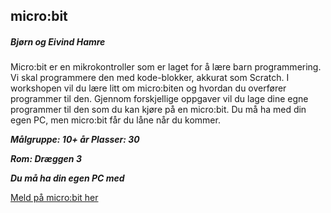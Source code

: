 ## micro:bit
##### Bjørn og Eivind Hamre

Micro:bit er en mikrokontroller som er laget for å lære barn programmering. Vi skal programmere den med kode-blokker, akkurat som Scratch. I workshopen vil du lære litt om micro:biten og hvordan du overfører programmer til den. Gjennom forskjellige oppgaver vil du lage dine egne programmer til den som du kan kjøre på en micro:bit. Du må ha med din egen PC, men micro:bit får du låne når du kommer.

***Målgruppe: 10+ år      Plasser: 30***

***Rom: Dræggen 3***

***Du må ha din egen PC med***

[Meld på micro:bit her](https://boosterconf.ticketco.events/no/nb/e/microbit_2023)